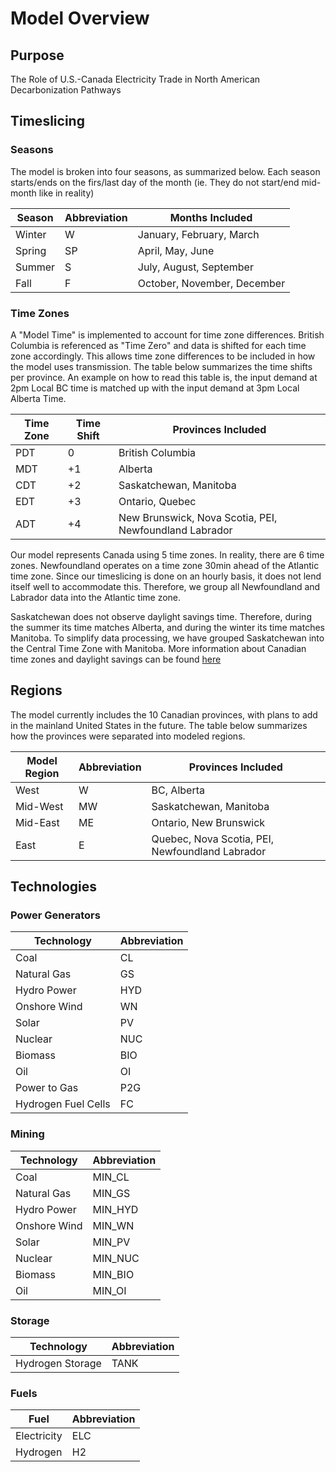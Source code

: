 # Model Overview
## Purpose
The Role of U.S.-Canada Electricity Trade in North American Decarbonization Pathways

## Timeslicing 

### Seasons
The model is broken into four seasons, as summarized below. Each season starts/ends on the firs/last day of the month (ie. They do not start/end mid-month like in reality) 

| Season | Abbreviation | Months Included | 
|--------|--------------|--------------------|
| Winter | W            | January, February, March |
| Spring | SP           | April, May, June |
| Summer | S            | July, August, September |
| Fall   | F            | October, November, December |

### Time Zones
A "Model Time" is implemented to account for time zone differences. British Columbia is referenced as "Time Zero" and data is shifted for each time zone accordingly. This allows time zone differences to be included in how the model uses transmission. The table below summarizes the time shifts per province. An example on how to read this table is, the input demand at 2pm Local BC time is matched up with the input demand at 3pm Local Alberta Time. 

| Time Zone | Time Shift | Provinces Included | 
|-----------|------------|--------------------|
| PDT       | 0          | British Columbia |
| MDT       | +1         | Alberta |
| CDT       | +2         | Saskatchewan, Manitoba |
| EDT       | +3         | Ontario, Quebec |
| ADT       | +4         | New Brunswick, Nova Scotia, PEI, Newfoundland Labrador |

Our model represents Canada using 5 time zones. In reality, there are 6 time zones. Newfoundland operates on a time zone 30min ahead of the Atlantic time zone. Since our timeslicing is done on an hourly basis, it does not lend itself well to accommodate this. Therefore, we group all Newfoundland and Labrador data into the Atlantic time zone. 

Saskatchewan does not observe daylight savings time. Therefore, during the summer its time matches Alberta, and during the winter its time matches Manitoba. To simplify data processing, we have grouped Saskatchewan into the Central Time Zone with Manitoba. More information about Canadian time zones and daylight savings can be found [here](https://en.wikipedia.org/wiki/Daylight_saving_time_in_Canada)

## Regions 
The model currently includes the 10 Canadian provinces, with plans to add in the mainland United States in the future. The table below summarizes how the provinces were separated into modeled regions. 

| Model Region | Abbreviation | Provinces Included | 
|--------------|--------------|--------------------|
| West         | W            | BC, Alberta |
| Mid-West     | MW           | Saskatchewan, Manitoba |
| Mid-East     | ME           | Ontario, New Brunswick |
| East         | E            | Quebec, Nova Scotia, PEI, Newfoundland Labrador |

## Technologies
### Power Generators

| Technology          | Abbreviation |
|---------------------|--------------|
| Coal                | CL | 
| Natural Gas         | GS | 
| Hydro Power         | HYD |
| Onshore Wind        | WN | 
| Solar               | PV |
| Nuclear             | NUC | 
| Biomass             | BIO | 
| Oil                 | OI |
| Power to Gas        | P2G |
| Hydrogen Fuel Cells | FC | 

### Mining 

| Technology          | Abbreviation |
|---------------------|--------------|
| Coal                | MIN_CL | 
| Natural Gas         | MIN_GS | 
| Hydro Power         | MIN_HYD |
| Onshore Wind        | MIN_WN | 
| Solar               | MIN_PV |
| Nuclear             | MIN_NUC | 
| Biomass             | MIN_BIO | 
| Oil                 | MIN_OI |

### Storage

| Technology          | Abbreviation |
|---------------------|--------------|
| Hydrogen Storage    | TANK | 

### Fuels

| Fuel         | Abbreviation |
|--------------|--------------|
| Electricity  | ELC | 
| Hydrogen     | H2 |
